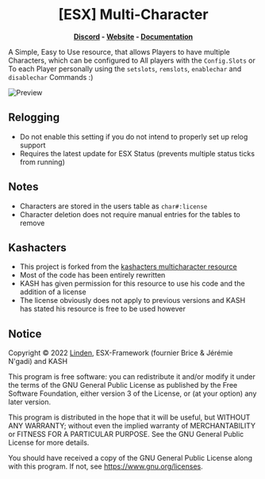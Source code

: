<h1 align='center'>[ESX] Multi-Character</a></h1><p align='center'><b><a href='https://discord.esx-framework.org/'>Discord</a> - <a href='https://esx-framework.org/'>Website</a> - <a href='https://documentation.esx-framework.org/legacy/installation'>Documentation</a></b></h5>

A Simple, Easy to Use resource, that allows Players to have multiple Characters, which can be configured to All players with the `Config.Slots` or To each Player personally using the `setslots`, `remslots`, `enablechar` and `disablechar` Commands :)

![Preview](https://i.imgur.com/iAlNnM8.png)

## Relogging

- Do not enable this setting if you do not intend to properly set up relog support
- Requires the latest update for ESX Status (prevents multiple status ticks from running)

## Notes

- Characters are stored in the users table as `char#:license`
- Character deletion does not require manual entries for the tables to remove

## Kashacters

- This project is forked from the [kashacters multicharacter resource](https://github.com/FiveEYZ/esx_kashacter)
- Most of the code has been entirely rewritten
- KASH has given permission for this resource to use his code and the addition of a license
- The license obviously does not apply to previous versions and KASH has stated his resource is free to be used however

## Notice

Copyright © 2022 [Linden](https://github.com/thelindat/), ESX-Framework (fournier Brice & Jérémie N'gadi) and KASH

This program is free software: you can redistribute it and/or modify
it under the terms of the GNU General Public License as published by
the Free Software Foundation, either version 3 of the License, or
(at your option) any later version.

This program is distributed in the hope that it will be useful,
but WITHOUT ANY WARRANTY; without even the implied warranty of
MERCHANTABILITY or FITNESS FOR A PARTICULAR PURPOSE.  See the
GNU General Public License for more details.

You should have received a copy of the GNU General Public License
along with this program.  If not, see <https://www.gnu.org/licenses>.
